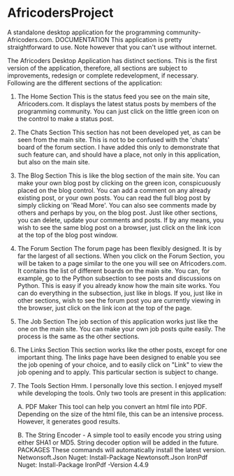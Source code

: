 # AfricodersProject
A standalone desktop application for the programming community- Africoders.com.
DOCUMENTATION
This application is pretty straightforward to use. Note however that you can't use without internet.

The Africoders Desktop Application has distinct sections. This is the first version of the application, therefore, all sections are subject to improvements, redesign or complete redevelopment, if necessary. Following are the different sections of the application:
1.	The Home Section
This is the status feed you see on the main site, Africoders.com. It displays the latest status posts by members of the programming community. You can just click on the little green icon on the control to make a status post.

2.	The Chats Section
This section has not been developed yet, as can be seen from the main site. This is not to be confused with the 'chats' board of the forum section. I have added this only to demonstrate that such feature can, and should have a place, not only in this application, but also on the main site.

3.	The Blog Section
This is like the blog section of the main site. You can make your own blog post by clicking on the green icon, conspicuously placed on the blog control. You can add a comment on any already existing post, or your own posts. You can read the full blog post by simply clicking on 'Read More'. You can also see comments made by others and perhaps by you, on the blog post. Just like other sections, you can delete, update your comments and posts. If by any means, you wish to see the same blog post on a browser, just click on the link icon at the top of the blog post window.

4.	The Forum Section
The forum page has been flexibly designed. It is by far the largest of all sections. When you click on the Forum Section, you will be taken to a page similar to the one you will see on Africoders.com. It contains the list of different boards on the main site. You can, for example, go to the Python subsection to see posts and discussions on Python. This is easy if you already know how the main site works. You can do everything in the subsection, just like in blogs. If you, just like in other sections, wish to see the forum post you are currently viewing in the browser, just click on the link icon at the top of the page.

5.	The Job Section
The job section of this application works just like the one on the main site. You can make your own job posts quite easily. The process is the same as the other sections.

6.	The Links Section
This section works like the other posts, except for one important thing. The links page have been designed to enable you see the job opening of your choice, and to easily click on "Link" to view the job opening and to apply. This particular section is subject to change.

7. 	The Tools Section
Hmm. I personally love this section. I enjoyed myself while developing the tools. Only two tools are present in this application:

	A.	PDF Maker
This tool can help you convert an html file into PDF. Depending on the size of the html file, this can be an intensive process. However, it generates good results.

	B.	The String Encoder - A simple tool to easily encode you string using either SHA1 or MD5. String decoder option will be added in the future.
PACKAGES
These commands will automatically install the latest version.
Netwonsoft.Json
Nuget: Install-Package Newtonsoft.Json
IronPdf
Nuget: Install-Package IronPdf -Version 4.4.9

